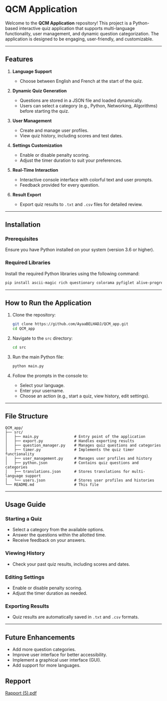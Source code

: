 # QCM Application

Welcome to the **QCM Application** repository! This project is a Python-based interactive quiz application that supports multi-language functionality, user management, and dynamic question categorization. The application is designed to be engaging, user-friendly, and customizable.

---

## Features

1. **Language Support**
   - Choose between English and French at the start of the quiz.

2. **Dynamic Quiz Generation**
   - Questions are stored in a JSON file and loaded dynamically.
   - Users can select a category (e.g., Python, Networking, Algorithms) before starting the quiz.

3. **User Management**
   - Create and manage user profiles.
   - View quiz history, including scores and test dates.

4. **Settings Customization**
   - Enable or disable penalty scoring.
   - Adjust the timer duration to suit your preferences.

5. **Real-Time Interaction**
   - Interactive console interface with colorful text and user prompts.
   - Feedback provided for every question.

6. **Result Export**
   - Export quiz results to `.txt` and `.csv` files for detailed review.

---

## Installation

### Prerequisites
Ensure you have Python installed on your system (version 3.6 or higher).

### Required Libraries
Install the required Python libraries using the following command:

```bash
pip install ascii-magic rich questionary colorama pyfiglet alive-progress
```

---

## How to Run the Application

1. Clone the repository:
   ```bash
   git clone https://github.com/AyaaBELHADJ/QCM_app.git
   cd QCM_app
   ```

2. Navigate to the `src` directory:
   ```bash
   cd src
   ```

3. Run the main Python file:
   ```bash
   python main.py
   ```

4. Follow the prompts in the console to:
   - Select your language.
   - Enter your username.
   - Choose an action (e.g., start a quiz, view history, edit settings).

---

## File Structure

```
QCM_app/
├── src/
│   ├── main.py                # Entry point of the application
│   ├── export.py              # Handles exporting results
│   ├── question_manager.py    # Manages quiz questions and categories
│   ├── timer.py               # Implements the quiz timer functionality
│   ├── user_management.py     # Manages user profiles and history
│   ├── python.json            # Contains quiz questions and categories
│   ├── translations.json      # Stores translations for multi-language support
│   └── users.json             # Stores user profiles and histories
└── README.md                  # This file
```

---

## Usage Guide

### Starting a Quiz
- Select a category from the available options.
- Answer the questions within the allotted time.
- Receive feedback on your answers.

### Viewing History
- Check your past quiz results, including scores and dates.

### Editing Settings
- Enable or disable penalty scoring.
- Adjust the timer duration as needed.

### Exporting Results
- Quiz results are automatically saved in `.txt` and `.csv` formats.

---

## Future Enhancements

- Add more question categories.
- Improve user interface for better accessibility.
- Implement a graphical user interface (GUI).
- Add support for more languages.



## Repport
[Rapport (5).pdf](https://github.com/user-attachments/files/18512738/Rapport.5.pdf)
